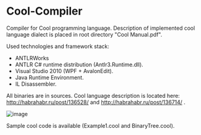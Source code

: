 Cool-Compiler
=============

Compiler for Cool programming language. Description of implemented cool language dialect is placed in root directory "Cool Manual.pdf".

Used technologies and framework stack: 
- ANTLRWorks
- ANTLR C# runtime distribution (Antlr3.Runtime.dll).
- Visual Studio 2010 (WPF + AvalonEdit).
- Java Runtime Environment.
- IL Disassembler.

All binaries are in sources.
Cool language description is located here: http://habrahabr.ru/post/136528/ and http://habrahabr.ru/post/136714/ .

<img src="http://habrastorage.org/storage2/226/a04/b80/226a04b8030a10388d078957c6af08cd.png" alt="image"/>

Sample cool code is available (Example1.cool and BinaryTree.cool).